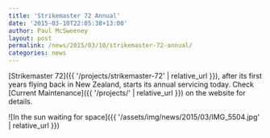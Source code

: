 ```yaml
---
title: 'Strikemaster 72 Annual'
date: '2015-03-10T22:05:38+13:00'
author: Paul McSweeney
layout: post
permalink: /news/2015/03/10/strikemaster-72-annual/
categories: news
---
```


[Strikemaster 72]({{ '/projects/strikemaster-72' | relative_url }}), after its first years flying back in New Zealand, starts its annual servicing today. Check [Current Maintenance]({{ '/projects/' | relative_url }}) on the website for details.

![In the sun waiting for space]({{ '/assets/img/news/2015/03/IMG_5504.jpg' | relative_url }})
